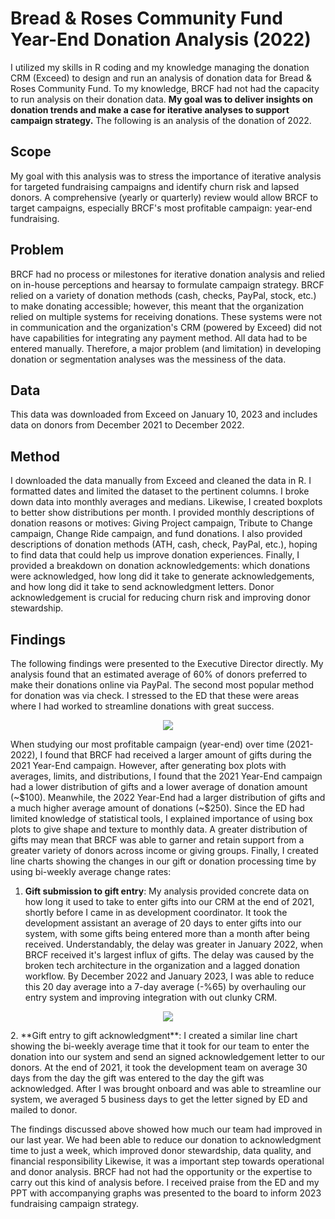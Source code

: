 # Bread & Roses Community Fund Year-End Donation Analysis (2022)
I utilized my skills in R coding and my knowledge managing the donation CRM (Exceed) to design and run an analysis of donation data for Bread & Roses Community Fund. To my knowledge, BRCF had not had the capacity to run analysis on their donation data. **My goal was to deliver insights on donation trends and make a case for iterative analyses to support campaign strategy.** The following is an analysis of the donation of 2022.
## Scope
My goal with this analysis was to stress the importance of iterative analysis for targeted fundraising campaigns and identify churn risk and lapsed donors. A comprehensive (yearly or quarterly) review would allow BRCF to target campaigns, especially BRCF's most profitable campaign: year-end fundraising.
## Problem
BRCF had no process or milestones for iterative donation analysis and relied on in-house perceptions and hearsay to formulate campaign strategy. BRCF relied on a variety of donation methods (cash, checks, PayPal, stock, etc.) to make donating accessible; however, this meant that the organization relied on multiple systems for receiving donations. These systems were not in communication and the organization's CRM (powered by Exceed) did not have capabilities for integrating any payment method. All data had to be entered manually. Therefore, a major problem (and limitation) in developing donation or segmentation analyses was the messiness of the data. 
## Data
This data was downloaded from Exceed on January 10, 2023 and includes data on donors from December 2021 to December 2022. 
## Method
I downloaded the data manually from Exceed and cleaned the data in R. I formatted dates and limited the dataset to the pertinent columns. I broke down data into monthly averages and medians. Likewise, I created boxplots to better show distributions per month. I provided monthly descriptions of donation reasons or motives: Giving Project campaign, Tribute to Change campaign, Change Ride campaign, and fund donations. I also provided descriptions of donation methods (ATH, cash, check, PayPal, etc.), hoping to find data that could help us improve donation experiences. Finally, I provided a breakdown on donation acknowledgements: which donations were acknowledged, how long did it take to generate acknowledgements, and how long did it take to send acknowledgment letters. Donor acknowledgement is crucial for reducing churn risk and improving donor stewardship. 
## Findings
The following findings were presented to the Executive Director directly. My analysis found that an estimated average of 60% of donors preferred to make their donations online via PayPal. The second most popular method for donation was via check. I stressed to the ED that these were areas where I had worked to streamline donations with great success.
<p align="center">
  <img src="https://github.com/mmd613/donor_analysis_brcf_ye/blob/main/media/Screenshot%202025-08-04%20at%201.36.02%E2%80%AFPM.png">
</p>
When studying our most profitable campaign (year-end) over time (2021-2022), I found that BRCF had received a larger amount of gifts during the 2021 Year-End campaign. However, after generating box plots with averages, limits, and distributions, I found that the 2021 Year-End campaign had a lower distribution of gifts and a lower average of donation amount (~$100). Meanwhile, the 2022 Year-End had a larger distribution of gifts and a much higher average amount of donations (~$250). Since the ED had limited knowledge of statistical tools, I explained importance of using box plots to give shape and texture to monthly data. A greater distribution of gifts may mean that BRCF was able to garner and retain support from a greater variety of donors across income or giving groups. Finally, I created line charts showing the changes in our gift or donation processing time by using bi-weekly average change rates:

1. **Gift submission to gift entry**: My analysis provided concrete data on how long it used to take to enter gifts into our CRM at the end of 2021, shortly before I came in as development coordinator. It took the development assistant an average of 20 days to enter gifts into our system, with some gifts being entered  more than a month after being received. Understandably, the delay was greater in January 2022, when BRCF received it's largest influx of gifts. The delay was caused by the broken tech architecture in the organization and a lagged donation workflow. By December 2022 and January 2023, I was able to reduce this 20 day average into a 7-day  average (-%65) by overhauling our entry system and improving integration with out clunky CRM. 
<p align="center">
  <img src="https://github.com/mmd613/donor_analysis_brcf_ye/blob/main/media/Screenshot%202025-08-04%20at%201.36.36%E2%80%AFPM.png">
</p>
2. **Gift entry to gift acknowledgment**: I created a similar line chart showing the bi-weekly average time that it took for our team to enter the donation into our system and send an signed acknowledgement letter to our donors. At the end of 2021, it took the development team on average 30 days from the day the gift was entered to the day the gift was acknowledged. After I was brought onboard and was able to streamline our system, we averaged 5 business days to get the letter signed by ED and mailed to donor.

The findings discussed above showed how much our team had improved in our last year. We had been able to reduce our donation to acknowledgment time to just a week, which improved donor stewardship, data quality, and financial responsibility Likewise, it was a important step towards operational and donor analysis. BRCF had not had the opportunity or the expertise to carry out this kind of analysis before. I received praise from the ED and my PPT with accompanying graphs was presented to the board to inform 2023 fundraising campaign strategy. 


